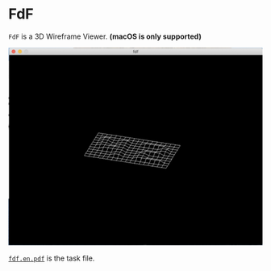 # FdF

`FdF` is a 3D Wireframe Viewer. **(macOS is only supported)**

![42.fdf map](42_screen.png)

[`fdf.en.pdf`](/fdf.en.pdf) is the task file.
